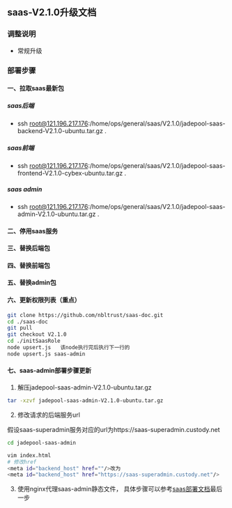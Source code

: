 ## saas-V2.1.0升级文档
### 调整说明
- 常规升级
### 部署步骤
#### 一、拉取saas最新包
##### saas后端
- ssh root@121.196.217.176:/home/ops/general/saas/V2.1.0/jadepool-saas-backend-V2.1.0-ubuntu.tar.gz .
##### saas前端
- ssh root@121.196.217.176:/home/ops/general/saas/V2.1.0/jadepool-saas-frontend-V2.1.0-cybex-ubuntu.tar.gz .
##### saas admin
- ssh root@121.196.217.176:/home/ops/general/saas/V2.1.0/jadepool-saas-admin-V2.1.0-ubuntu.tar.gz .
#### 二、停用saas服务
#### 三、替换后端包
#### 四、替换前端包
#### 五、替换admin包
#### 六、更新权限列表（重点）
```bash
git clone https://github.com/nbltrust/saas-doc.git
cd ./saas-doc
git pull
git checkout V2.1.0
cd ./initSaasRole
node upsert.js   该node执行完后执行下一行的
node upsert.js saas-admin

```
#### 七、saas-admin部署步骤更新
1. 解压jadepool-saas-admin-V2.1.0-ubuntu.tar.gz
```bash
tar -xzvf jadepool-saas-admin-V2.1.0-ubuntu.tar.gz
```
2. 修改请求的后端服务url

假设saas-superadmin服务对应的url为https://saas-superadmin.custody.net
```bash
cd jadepool-saas-admin

vim index.html
# 修改href
<meta id="backend_host" href=""/>改为
<meta id="backend_host" href="https://saas-superadmin.custody.net"/>
```

3. 使用nginx代理saas-admin静态文件， 具体步骤可以参考[saas部署文档](https://github.com/nbltrust/saas-doc/blob/master/Chinese/saas%E9%83%A8%E7%BD%B2%E6%96%87%E6%A1%A3.md)最后一步
